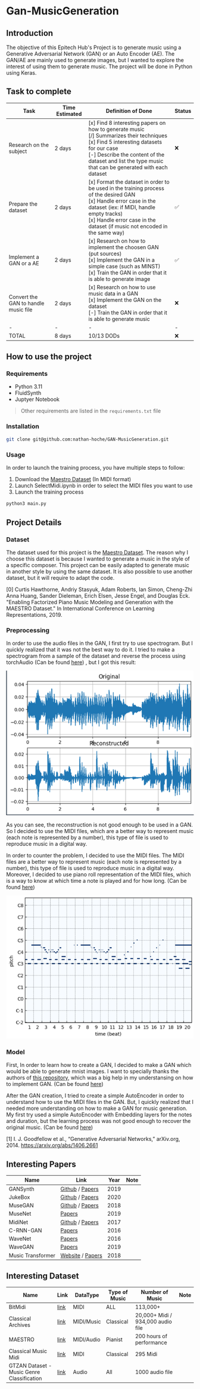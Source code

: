 # Gan-MusicGeneration

## Introduction

The objective of this Epitech Hub's Project is to generate music using a Generative Adversarial Network (GAN) or an Auto Encoder (AE). The GAN/AE are mainly used to generate images, but I wanted to explore the interest of using them to generate music. The project will be done in Python using Keras.

## Task to complete

| Task | Time Estimated | Definition of Done | Status |
| ---- | -------------- |  ------------------ | ------ |
| Research on the subject | 2 days | [x] Find 8 interesting papers on how to generate music <br> [/] Summarizes their techniques <br> [x] Find 5 interesting datasets for our case <br> [-] Describe the content of the dataset and list the type music that can be generated with each dataset | ❌ |
| Prepare the dataset | 2 days |  [x] Format the dataset in order to be used in the training process of the desired GAN <br> [x] Handle error case in the dataset (iex: if MIDI, handle empty tracks) <br> [x] Handle error case in the dataset (if music not encoded in the same way) | ✅ |
| Implement a GAN or a AE | 2 days |  [x] Research on how to implement the choosen GAN (put sources) <br> [x] Implement the GAN in a simple case (such as MINST) <br> [x] Train the GAN in order that it is able to generate image | ✅ |
| Convert the GAN to handle music file | 2 days | [x] Research on how to use music data in a GAN <br> [x] Implement the GAN on the dataset <br> [-] Train the GAN in order that it is able to generate music | ❌ |
|-|-|-|-|
| TOTAL| 8 days | 10/13 DODs | ❌ |

## How to use the project

### Requirements

- Python 3.11
- FluidSynth
- Juptyer Notebook

> Other requirements are listed in the `requirements.txt` file

### Installation

```bash
git clone git@github.com:nathan-hoche/GAN-MusicGeneration.git
```

### Usage

In order to launch the training process, you have multiple steps to follow:
1. Download the [Maestro Dataset](https://magenta.tensorflow.org/datasets/maestro) (In MIDI format)
2. Launch SelectMidi.ipynb in order to select the MIDI files you want to use
3. Launch the training process

```bash
python3 main.py
```

## Project Details

### Dataset

The dataset used for this project is the [Maestro Dataset](https://magenta.tensorflow.org/datasets/maestro). The reason why I choose this dataset is because I wanted to generate a music in the style of a specific composer. This project can be easily adapted to generate music in another style by using the same dataset. It is also possible to use another dataset, but it will require to adapt the code.

[0] Curtis Hawthorne, Andriy Stasyuk, Adam Roberts, Ian Simon, Cheng-Zhi Anna Huang, Sander Dieleman, Erich Elsen, Jesse Engel, and Douglas Eck. "Enabling Factorized Piano Music Modeling and Generation with the MAESTRO Dataset." In International Conference on Learning Representations, 2019.

### Preprocessing

In order to use the audio files in the GAN, I first try to use spectrogram. But I quickly realized that it was not the best way to do it. I tried to make a spectrogram from a sample of the dataset and reverse the process using torchAudio (Can be found [here](archive/Reconstruction.ipynb)) , but I got this result:

![Spectrogram](data/images/Spectrogram.png)

As you can see, the reconstruction is not good enough to be used in a GAN. So I decided to use the MIDI files, which are a better way to represent music (each note is represented by a number), this type of file is used to reproduce music in a digital way.

In order to counter the problem, I decided to use the MIDI files. The MIDI files are a better way to represent music (each note is represented by a number), this type of file is used to reproduce music in a digital way. Moreover, I decided to use piano roll representation of the MIDI files, which is a way to know at which time a note is played and for how long. (Can be found [here](archive/PianoRollConvertion.ipynb))

![PianoRoll](data/images/PianoRoll.png)

### Model

First, In order to learn how to create a GAN, I decided to make a GAN which would be able to generate mnist images. I want to specially thanks the authors of [this repository](https://github.com/eriklindernoren/Keras-GAN), which was a big help in my understansing on how to implement GAN. (Can be found [here](archive/MNIST-GAN.ipynb))

After the GAN creation, I tried to create a simple AutoEncoder in order to understand how to use the MIDI files in the GAN. But, I quickly realized that I needed more understanding on how to make a GAN for music generation. My first try used a simple AutoEncoder with Embedding layers for the notes and duration, but the learning process was not good enough to recover the original music. (Can be found [here](archive/SimpleAutoEncoder.ipynb))

[1] I. J. Goodfellow et al., “Generative Adversarial Networks,” arXiv.org, 2014. https://arxiv.org/abs/1406.2661



## Interesting Papers

| Name | Link | Year | Note |
| ---- | ---- | ---- | ---- |
| GANSynth | [Github](https://github.com/magenta/magenta/tree/main/magenta/models/gansynth) / [Papers](https://magenta.tensorflow.org/gansynth) | 2019 |  |
| JukeBox | [Github](https://github.com/openai/jukebox/) / [Papers](https://openai.com/research/jukebox) | 2020 |  |
| MuseGAN | [Github](https://github.com/salu133445/musegan) / [Papers](https://salu133445.github.io/musegan/pdf/musegan-aaai2018-paper.pdf) | 2018 |  |
| MuseNet | [Papers](https://openai.com/research/musenet) | 2019 |  |
| MidiNet | [Github](https://github.com/RichardYang40148/MidiNet/tree/master/v1) / [Papers](https://arxiv.org/abs/1703.10847) | 2017 |  |
| C-RNN-GAN | [Papers](https://arxiv.org/pdf/1611.09904.pdf) | 2016 |  |
| WaveNet | [Papers](https://arxiv.org/pdf/1609.03499v2.pdf) | 2016 |  |
| WaveGAN | [Papers](https://arxiv.org/pdf/1802.04208v3.pdf) | 2019 |  |
| Music Transformer | [Website](https://magenta.tensorflow.org/music-transformer) / [Papers](https://arxiv.org/pdf/1809.04281.pdf) | 2018 |  |

## Interesting Dataset

| Name | Link | DataType | Type of Music | Number of Music | Note |
| ---- | ---- | -------- | ------------- | --------------- | ---- |
| BitMidi | [link](https://bitmidi.com) | MIDI | ALL | 113,000+ |  |
| Classical Archives | [link](https://www.classicalarchives.com/newca/#!/) | MIDI/Music | Classical | 20,000+ Midi / 934,000 audio file |  |
| MAESTRO | [link](https://magenta.tensorflow.org/datasets/maestro) | MIDI/Audio | Pianist | 200 hours of performance | |
| Classical Music Midi | [link](https://www.kaggle.com/datasets/soumikrakshit/classical-music-midi/data?select=bach) | MIDI | Classical | 295 Midi |  |
| GTZAN Dataset - Music Genre Classification | [link](https://www.kaggle.com/datasets/andradaolteanu/gtzan-dataset-music-genre-classification/data) | Audio | All | 1000 audio file |  |